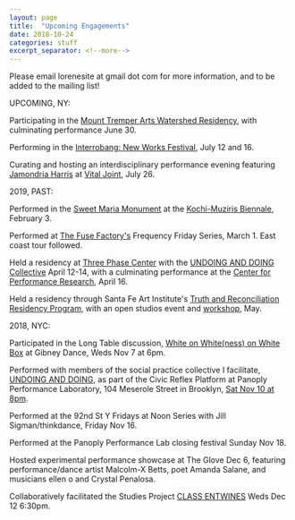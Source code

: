 ```yaml
---
layout: page
title:  "Upcoming Engagements"
date: 2018-10-24
categories: stuff
excerpt_separator: <!--more-->
---
```


Please email lorenesite at gmail dot com for more information, and to be added to the mailing list!

UPCOMING, NY:

Participating in the [Mount Tremper Arts Watershed Residency](http://www.mounttremperarts.org/MovementResearch), with culminating performance June 30.

Performing in the [Interrobang: New Works Festival](https://www.facebook.com/InterrobangNewWorks/), July 12 and 16.

Curating and hosting an interdisciplinary performance evening featuring [Jamondria Harris](meroitic.bandcamp.com) at [Vital Joint](http://titlepoint.org/vital-joint/), July 26. 


2019, PAST:

Performed in the [Sweet Maria Monument](http://www.platform-mag.com/art/sweet-maria-monument.html) at the [Kochi-Muziris Biennale](http://www.kochimuzirisbiennale.org/), February 3.

Performed at [The Fuse Factory's](http://thefusefactory.org/about-us/) Frequency Friday Series, March 1. East coast tour followed.

Held a residency at [Three Phase Center](https://www.threephasecenter.com/) with the [UNDOING AND DOING Collective](https://www.youtube.com/watch?v=Pf_F_fw_lu4) April 12-14, with a culminating performance at the [Center for Performance Research](http://www.cprnyc.org/), April 16.

Held a residency through Santa Fe Art Institute's [Truth and Reconciliation Residency Program](https://sfai.org/truth-reconciliation/), with an open studios event and [workshop](https://sfai.org/event/undoing-a-workshop-lorene-bouboushian/), May.

2018, NYC:

Participated in the Long Table discussion, [White on White(ness) on White Box](https://gibneydance.org/event/long-table-white-on-whiteness/) at Gibney Dance, Weds Nov 7 at 6pm. 

Performed with members of the social practice collective I facilitate, [UNDOING AND DOING](https://movementresearch.org/people/lorene-bouboushian-1), as part of the Civic Reflex 
Platform at Panoply Performance Laboratory, 104 Meserole Street in Brooklyn, [Sat Nov 10 at 8pm](https://www.facebook.com/events/198831634351020/). 

Performed at the 92nd St Y Fridays at Noon Series with Jill Sigman/thinkdance, Friday Nov 16.

Performed at the Panoply Performance Lab closing festival Sunday Nov 18.

Hosted experimental performance showcase at The Glove Dec 6, featuring performance/dance artist Malcolm-X Betts, poet Amanda Salane, and musicians ellen o and Crystal Penalosa.

Collaboratively facilitated the Studies Project [CLASS ENTWINES](https://movementresearch.org/event/9115) Weds Dec 12 6:30pm. 

<!--more-->
